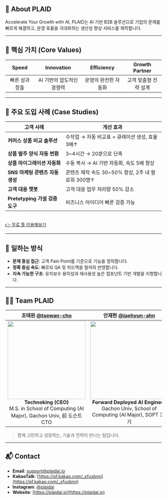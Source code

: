 ## 🏢 About PLAID

Accelerate Your Growth with AI, PLAID는 AI 기반 B2B 솔루션으로 기업의 문제를 빠르게 해결하고, 운영 효율을 극대화하는 생산성 향상 서비스를 제작합니다.

---

## 🧠 핵심 가치 (Core Values)

| Speed | Innovation | Efficiency | Growth Partner |
|:-----:|:----------:|:----------:|:--------------:|
| 빠른 성과 창출 | AI 기반의 압도적인 경쟁력 | 운영의 완전한 자동화 | 고객 맞춤형 전략 설계 |

---

## 🚀 주요 도입 사례 (Case Studies)

| 고객 사례 | 개선 효과 |
|-----------|-----------|
| **커머스 상품 비교 솔루션** | 수작업 → 자동 비교표 + 큐레이션 생성, 효율 3배↑ |
| **상품 발주 양식 자동 변환** | 3~4시간 → 20분으로 단축 |
| **상품 마이그레이션 자동화** | 수동 복사 → AI 기반 자동화, 속도 5배 향상 |
| **SNS 마케팅 콘텐츠 자동 생성** | 콘텐츠 제작 속도 30~50% 향상, 2주 내 팔로워 300명↑ |
| **고객 대응 챗봇** | 고객 대응 업무 처리량 50% 감소 |
| **Pretotyping 가설 검증 도구** | 비즈니스 아이디어 빠른 검증 가능 |
<br>[👉 무료 툴 이용해보기](https://your-tool-link.com) 

---

## 🔨 일하는 방식

- **문제 중심 접근**: 고객 Pain Point를 기준으로 기능을 정의합니다.
- **정확 중심 속도**: 빠르되 QA 및 피드백을 철저히 반영합니다.
- **지속 가능한 구조**: 유지보수 용이성과 재사용성 높은 컴포넌트 기반 개발을 지향합니다.

---

## 👨‍💻 Team PLAID

| 조태완 [@taewan-cho](https://github.com/taewan2002) | 안재현 [@jaehyun-ahn](https://github.com/Ohjackson) | 서지호 [@jiho-seo](https://github.com/swiftsjh02) |
|:--:|:--:|:--:|
| <img width="250" src="https://github.com/user-attachments/assets/ff679390-cff7-42eb-aede-7b5aa23fd2ea"> <br> **Technoking (CEO)** <br> M.S. in School of Computing (AI Major), Gachon Univ, 前 도슨트 CTO | <img width="250" src="https://github.com/user-attachments/assets/f90b4526-d1fe-4586-a1d7-0d7a801f9287"> <br> **Forward Deployed AI Engineer** <br> Gachon Univ, School of Computing (AI Major), SOPT 35기 | <img width="250" src="https://github.com/user-attachments/assets/493c3a87-af3b-4ea7-aa00-069b4c3df02e/IMG_4453.jpg"> <br> **Product Developer** <br> Gachon Univ, School of Computing (AI Major) | ![IMG_0573](https://github.com/user-attachments/assets/cf992c2a-b515-479c-8f11-65e32a8c8686)
> 함께 고민하고 성장하는, 기술과 전략이 만나는 팀입니다.


---

## 📬 Contact

- **Email**: support@plaidai.io
- **KakaoTalk**: [https://pf.kakao.com/_xfuxbnn](https://pf.kakao.com/_xfuxbnn)
- **Instagram**: [@plaidai](https://instagram.com/plaidai)  
- **Website**: [https://plaidai.io](https://plaidai.io)
